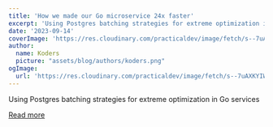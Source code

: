 ```yaml
---
title: 'How we made our Go microservice 24x faster'
excerpt: 'Using Postgres batching strategies for extreme optimization in Go services'
date: '2023-09-14'
coverImage: 'https://res.cloudinary.com/practicaldev/image/fetch/s--7uAXKYIW--/c_imagga_scale,f_auto,fl_progressive,h_420,q_auto,w_1000/https://dev-to-uploads.s3.amazonaws.com/uploads/articles/0ec2w5wlyras7u1g0oyq.png'
author:
  name: Koders
  picture: "assets/blog/authors/koders.png"
ogImage:
  url: 'https://res.cloudinary.com/practicaldev/image/fetch/s--7uAXKYIW--/c_imagga_scale,f_auto,fl_progressive,h_420,q_auto,w_1000/https://dev-to-uploads.s3.amazonaws.com/uploads/articles/0ec2w5wlyras7u1g0oyq.png'
---
```


Using Postgres batching strategies for extreme optimization in Go services

[Read more](https://dev.to/opensauced/how-we-made-our-go-microservice-24x-faster-5h3l)
